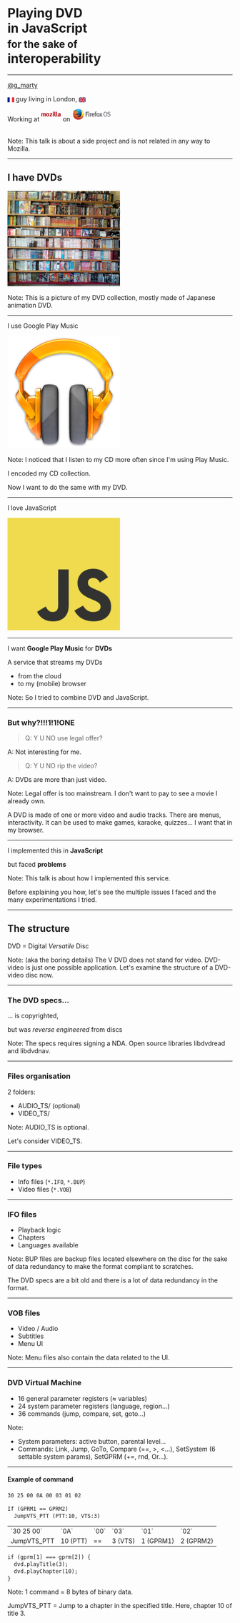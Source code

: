 # Playing **DVD**<br> in **JavaScript**<br> <span style="font-size: 80%;">for the sake of</span><br> **interoperability**

---

[@g_marty](https://twitter.com/g_marty)

<img src="img/French.svg" style="height: .8em; vertical-align: middle;" alt="French" title="French"> guy living in London, <img src="img/UK.svg" style="height: .8em; vertical-align: middle;" alt="UK" title="UK">

Working at <img src="img/Mozilla.svg" style="height: .8em; vertical-align: middle; margin-bottom: 25px;" alt="Mozilla" title="Mozilla"> on <img src="img/Firefox-OS.svg" style="height: 1.7em; vertical-align: middle; margin-bottom: 25px;" alt="Firefox OS" title="Firefox OS">

Note:
This talk is about a side project and is not related in any way to Mozilla.

---

## I have DVDs

<img src="img/dvd-collection.jpg" style="width: 50%;" alt="My DVD collection" title="My DVD collection">

Note:
This is a picture of my DVD collection, mostly made of Japanese animation DVD.

---

I use Google Play Music

<img src="img/google-play-music.png" style="width: 50%;" alt="Google Play Music logo" title="Google Play Music logo">

Note:
I noticed that I listen to my CD more often since I'm using Play Music.

I encoded my CD collection.

Now I want to do the same with my DVD.

---

I love JavaScript

<img src="img/JavaScript.svg" style="width: 50%;" alt="JavaScript logo" title="JavaScript logo">

---

I want **Google Play Music** for **DVDs**

<div class="fragment" data-fragment-index="1">
<p>A service that streams my DVDs</p>

<ul>
<li>from the cloud
<li>to my (mobile) browser
</ul>
</div>

Note:
So I tried to combine DVD and JavaScript.

---

### But why?!!!1!1!ONE

<blockquote class="fragment" data-fragment-index="1">Q: Y U NO use legal offer?</blockquote>

<!-- .element: class="fragment" data-fragment-index="2" -->
A: Not interesting for me.

<blockquote class="fragment" data-fragment-index="3">Q: Y U NO rip the video?</blockquote>

<!-- .element: class="fragment" data-fragment-index="4" -->
A: DVDs are more than just video.

Note:
Legal offer is too mainstream.
I don't want to pay to see a movie I already own.

A DVD is made of one or more video and audio tracks. There are menus, interactivity.
It can be used to make games, karaoke, quizzes...
I want that in my browser.

---

I implemented this in **JavaScript**

but faced **problems**

Note:
This talk is about how I implemented this service.

Before explaining you how, let's see the multiple issues I faced and the many experimentations I tried.

---

## The structure

DVD = Digital *Versatile* Disc

Note:
(aka the boring details)
The V DVD does not stand for video.
DVD-video is just one possible application.
Let's examine the structure of a DVD-video disc now.

---

### The DVD specs...

... is copyrighted,

but was *reverse engineered* from discs

Note:
The specs requires signing a NDA.
Open source libraries libdvdread and libdvdnav.

---

### Files organisation

2 folders:

* AUDIO_TS/ (optional)
* VIDEO_TS/

Note:
AUDIO_TS is optional.

Let's consider VIDEO_TS.

---

### File types

* Info files (`*.IFO`, `*.BUP`)
* Video files (`*.VOB`)

---

### IFO files

* Playback logic
* Chapters
* Languages available

Note:
BUP files are backup files located elsewhere on the disc for the sake of data redundancy to make the format compliant to scratches.

The DVD specs are a bit old and there is a lot of data redundancy in the format.

---

### VOB files

* Video / Audio
* Subtitles
* Menu UI

Note:
Menu files also contain the data related to the UI.

---

### DVD Virtual Machine

<ul>
<li class="fragment" data-fragment-index="1">16 general parameter registers (≈ variables)
<li class="fragment" data-fragment-index="2">24 system parameter registers (language, region...)
<li class="fragment" data-fragment-index="3">36 commands (jump, compare, set, goto...)
</ul>

Note:

* System parameters: active button, parental level...
* Commands: Link, Jump, GoTo, Compare (==, >, <...), SetSystem (6 settable system params), SetGPRM (+=, rnd, Or...).

---

#### Example of command

<pre class="fragment" data-fragment-index="1"><code class="undefined">30 25 00 0A 00 03 01 02</code></pre>

<pre class="fragment" data-fragment-index="2"><code class="undefined">If (GPRM1 == GPRM2)
  JumpVTS_PTT (PTT:10, VTS:3)</code></pre>

<table style="margin: 15px auto;">
  <tr>
    <td class="fragment" data-fragment-index="3">`30 25 00`</td>
    <td class="fragment" data-fragment-index="4">`0A`</td>
    <td class="fragment" data-fragment-index="5">`00`</td>
    <td class="fragment" data-fragment-index="6">`03`</td>
    <td class="fragment" data-fragment-index="7">`01`</td>
    <td class="fragment" data-fragment-index="8">`02`</td>
  </tr>
  <tr>
    <td class="fragment" data-fragment-index="3">JumpVTS_PTT </td>
    <td class="fragment" data-fragment-index="4">10 (PTT)</td>
    <td class="fragment" data-fragment-index="5">==</td>
    <td class="fragment" data-fragment-index="6">3 (VTS)</td>
    <td class="fragment" data-fragment-index="7">1 (GPRM1)</td>
    <td class="fragment" data-fragment-index="8">2 (GPRM2)</td>
  </tr>
</table>

<pre class="fragment" data-fragment-index="9"><code class="javascript">if (gprm[1] === gprm[2]) {
  dvd.playTitle(3);
  dvd.playChapter(10);
}</code></pre>

Note:
1 command = 8 bytes of binary data.

JumpVTS_PTT = Jump to a chapter in the specified title.
Here, chapter 10 of title 3.
